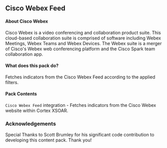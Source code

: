 Cisco Webex Feed
---

#### About Cisco Webex

Cisco Webex is a video conferencing and collaboration product suite. This cloud-based collaboration suite is comprised of software including Webex Meetings, Webex Teams and Webex Devices. The Webex suite is a merger of Cisco's Webex web conferencing platform and the Cisco Spark team collaboration app.

#### What does this pack do?

Fetches indicators from the Cisco Webex Feed according to the applied filters.

#### Pack Contents

`Cisco Webex Feed` integration -  Fetches indicators from the Cisco Webex website within Cortex XSOAR.

### Acknowledgements

Special Thanks to Scott Brumley for his significant code contribution to developing this content pack.
Thank you!
